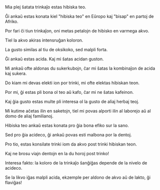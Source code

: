 Mia plej ŝatata trinkaĵo estas hibiska teo.

Ĝi ankaŭ estas konata kiel "hibiska teo" en Eŭropo kaj "bisap" en partoj de Afriko.

Por fari ĉi tiun trinkaĵon, oni metas petalojn de hibisko en varmega akvo.

Tiel la akvo akiras intensruĝan koloron.

La gusto similas al tiu de oksikoko, sed malpli forta.

Ĝi ankaŭ estas acida. Kaj mi ŝatas acidan guston.

Mi ankaŭ ofte aldonas du sukerkubojn, ĉar mi ŝatas la kombinaĵon de acida kaj sukera.

Do kiam mi devas elekti ion por trinki, mi ofte elektas hibiskan teon.

Por mi, ĝi estas pli bona ol teo aŭ kafo, ĉar mi ne ŝatas kafeinon.

Kaj ĝia gusto estas multe pli interesa ol la gusto de aliaj herbaj teoj.

Mi kutime aĉetas ilin en saketojn, tiel mi povas alporti ilin al laborejo aŭ al domo de aliaj familianoj.

Hibiska teo ankaŭ estas konata pro ĝia bona efiko sur la sano.

Sed pro ĝia acideco, ĝi ankaŭ povas esti malbona por la dentoj.

Pro tio, estas konsilate trinki iom da akvo post trinki hibiskan teon.

Kaj ne brosu viajn dentojn en la du horoj post trinko!

Interesa fakto: la koloro de la trinkaĵo ŝanĝiĝas depende de la nivelo de acideco.

Se la likvo iĝas malpli acida, ekzemple per aldono de akvo aŭ de lakto, ĝi flaviĝas!
